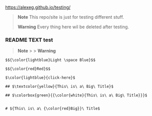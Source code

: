 https://alexeg.github.io/testing/
 
 > __Note__  This repo/site is just for testing different stuff.
 > 
 > __Warning__ Every thing here wil be deleted after testing.
 



### README TEXT test

   > __Note__
    > 
    > __Warning__
    
    $${\color{lightblue}Light \space Blue}$$
    
    $${\color{red}Red}$$
    
    $\color{lightblue}{click-here}$
    
    ## $\textcolor{yellow}{This\ is\ a\ Big\ Title}$
    
    ## $\colorbox{green}{{\color{white}{This\ is\ a\ Big\ Title}}}$
    
    
    # ${This\ is\ a\ {\color{red}Big}}\ Title$


<!-- ////////////////////////// -->
<!--=========[ CodePen ]=========-->
<!-- <a href="https://codepen.io/Alexander_EG" target="_blank"><img src="https://img.shields.io/badge/-CodePen-000000?style=for-the-badge&logo=CodePen&logoColor=white&link=https://codepen.io/Alexander_EG" alt="CodePen"></a> -->
<!--=============================-->
<!-- ////////////////////////// -->
<!-- [<img alt="0" src="https://visitor-badge.glitch.me/badge?page_id=AlexEG.AlexEG">](#) --> 
<!-- <a href="#" target="_blank"><img src="" alt="00"></a> -->
<!-- [![My Skills](https://skillicons.dev/icons?i=js,html,css,)](https://skillicons.dev) --> 
<!-- ////////////////////////// -->
<!-- ===================== -->
<!-- <details>
<summary><b>🏆 Github Trophies</b></summary>
<br>
<p align="center">
<img src="https://github-profile-trophy.vercel.app/?username=AlexEG&theme=radical&no-frame=true&no-bg=true" alt="AlexEG" />
</p>
</details> -->
<!-- ===================== -->
<!-- ===================== -->
<!--
 <table>
<thead>
  <tr>
    <th></th>
    <th></th>
  </tr>
</thead>
<tbody>
  <tr>
    <td></td>
    <td></td>
  </tr>
</tbody>
</table>
-->
